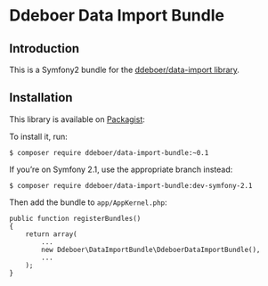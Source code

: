 Ddeboer Data Import Bundle
==========================

Introduction
------------
This is a Symfony2 bundle for the [ddeboer/data-import library](https://github.com/ddeboer/data-import).

Installation
------------

This library is available on [Packagist](http://packagist.org/packages/ddeboer/data-import-bundle):

To install it, run: 

    $ composer require ddeboer/data-import-bundle:~0.1

If you’re on Symfony 2.1, use the appropriate branch instead:

    $ composer require ddeboer/data-import-bundle:dev-symfony-2.1

Then add the bundle to `app/AppKernel.php`:

```
public function registerBundles()
{
    return array(
        ...
        new Ddeboer\DataImportBundle\DdeboerDataImportBundle(),
        ...
    );
}
```
